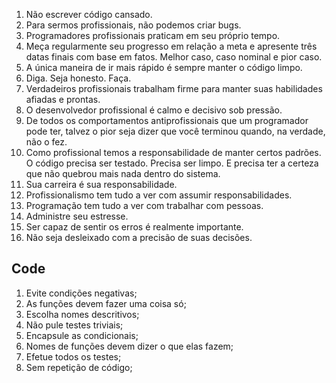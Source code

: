 1. Não escrever código cansado.
2. Para sermos profissionais, não podemos criar bugs.
3. Programadores profissionais praticam em seu próprio tempo.
4. Meça regularmente seu progresso em relação a meta e apresente três datas finais com base em fatos.
Melhor caso, caso nominal e pior caso. 
5. A única maneira de ir mais rápido é sempre manter o código limpo.
6. Diga. Seja honesto. Faça.
7. Verdadeiros profissionais trabalham firme para manter suas habilidades afiadas e prontas.
8. O desenvolvedor profissional é calmo e decisivo sob pressão.
9. De todos os comportamentos antiprofissionais que um programador pode ter, talvez o pior seja dizer que você terminou quando, na verdade, não o fez.
10. Como profissional temos a responsabilidade de manter certos padrões. O código precisa ser testado. Precisa ser limpo. E precisa ter a certeza que não quebrou mais nada dentro do sistema.
11. Sua carreira é sua responsabilidade.
12. Profissionalismo tem tudo a ver com assumir responsabilidades.
13. Programação tem tudo a ver com trabalhar com pessoas.
14. Administre seu estresse.
15. Ser capaz de sentir os erros é realmente importante.
16. Não seja desleixado com a precisão de suas decisões.


## Code

1. Evite condições negativas;
2. As funções devem fazer uma coisa só;
3. Escolha nomes descritivos;
4. Não pule testes triviais;
5. Encapsule as condicionais;
6. Nomes de funções devem dizer o que elas fazem;
7. Efetue todos os testes;
8. Sem repetição de código;